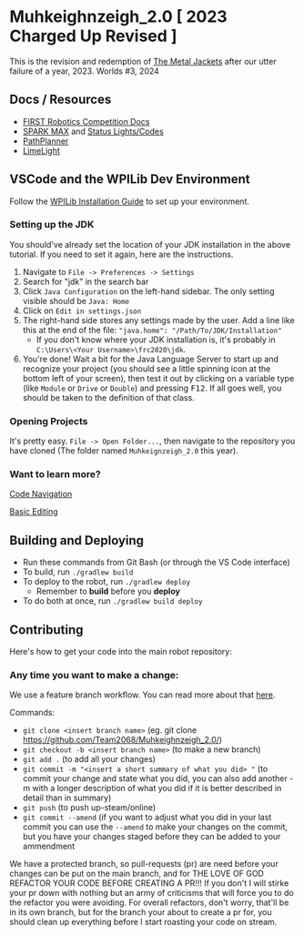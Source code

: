 # Muhkeighnzeigh_2.0 [ 2023 Charged Up Revised ]

This is the revision and redemption of [The Metal Jackets](https://www.metaljackets.org/) after our utter failure of a year, 2023.
Worlds #3, 2024

## Docs / Resources

* [FIRST Robotics Competition Docs](https://docs.wpilib.org/en/latest/)
* [SPARK MAX](https://www.revrobotics.com/sparkmax-software/) and [Status Lights/Codes](https://www.revrobotics.com/sparkmax-quickstart/#status-led)
* [PathPlanner](https://github.com/mjansen4857/pathplanner)
* [LimeLight](https://docs.limelightvision.io/en/latest/)

## VSCode and the WPILib Dev Environment

Follow the [WPILib Installation Guide](https://docs.wpilib.org/en/latest/docs/getting-started/getting-started-frc-control-system/wpilib-setup.html) to set up your environment.

### Setting up the JDK

You should've already set the location of your JDK installation in the above tutorial. If you need to set it again, here are the instructions.
1. Navigate to `File -> Preferences -> Settings`
1. Search for "jdk" in the search bar
1. Click `Java Configuration` on the left-hand sidebar. The only setting visible should be `Java: Home`
1. Click on `Edit in settings.json`
1. The right-hand side stores any settings made by the user. Add a line like this at the end of the file: `"java.home": "/Path/To/JDK/Installation"`
    - If you don't know where your JDK installation is, it's probably in `C:\Users\<Your Username>\frc2020\jdk`.
1. You're done! Wait a bit for the Java Language Server to start up and recognize your project (you should see a little spinning icon at the bottom left of your screen), then test it out by clicking on a variable type (like `Module` or `Drive` or `Double`) and pressing <kbd>F12</kbd>. If all goes well, you should be taken to the definition of that class.

### Opening Projects

It's pretty easy. `File -> Open Folder...`, then navigate to the repository you have cloned (The folder named `Muhkeignzeigh_2.0` this year). 

### Want to learn more?

[Code Navigation](https://code.visualstudio.com/docs/editor/editingevolved)

[Basic Editing](https://code.visualstudio.com/docs/editor/codebasics)

## Building and Deploying

- Run these commands from Git Bash (or through the VS Code interface)
- To build, run `./gradlew build`
- To deploy to the robot, run `./gradlew deploy`
    - Remember to **build** before you **deploy**
- To do both at once, run `./gradlew build deploy`


## Contributing

Here's how to get your code into the main robot repository:

### Any time you want to make a change:

We use a feature branch workflow. You can read more about that [here](https://www.atlassian.com/git/tutorials/comparing-workflows/feature-branch-workflow).

Commands:
- `git clone <insert branch name>` (eg. git clone https://github.com/Team2068/Muhkeighnzeigh_2.0/)
- `git checkout -b <insert branch name>` (to make a new branch)
- `git add .` (to add all your changes)
- `git commit -m "<insert a short summary of what you did> "` (to commit your change and state what you did, you can also add another -m with a longer description of what you did if it is better described in detail than in summary)
- `git push` (to push up-steam/online)
- `git commit --amend` (if you want to adjust what you did in your last commit you can use the `--amend` to make your changes on the commit, but you have your changes staged before they can be added to your ammendment

We have a protected branch, so pull-requests (pr) are need before your changes can be put on the main branch, and for THE LOVE OF GOD REFACTOR YOUR CODE BEFORE CREATING A PR!!! If you don't I will stirke your pr down with nothing but an army of criticisms that will force you to do the refactor you were avoiding. For overall refactors, don't worry, that'll be in its own branch, but for the branch your about to create a pr for, you should clean up everything before I start roasting your code on stream.
